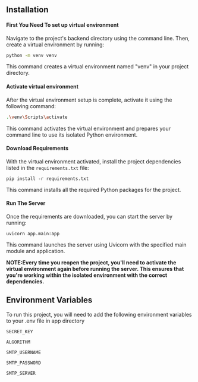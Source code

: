 ## Installation

#### First You Need To set up virtual environment

Navigate to the project's backend directory using the command line. Then, create a virtual environment by running:

```bash
python -m venv venv
```

This command creates a virtual environment named "venv" in your project directory.

#### Activate virtual environment

After the virtual environment setup is complete, activate it using the following command:

```bash
.\venv\Scripts\activate
```

This command activates the virtual environment and prepares your command line to use its isolated Python environment.

#### Download Requirements

With the virtual environment activated, install the project dependencies listed in the `requirements.txt` file:

```
pip install -r requirements.txt
```

This command installs all the required Python packages for the project.

#### Run The Server

Once the requirements are downloaded, you can start the server by running:

```
uvicorn app.main:app
```

This command launches the server using Uvicorn with the specified main module and application.

**NOTE:Every time you reopen the project, you'll need to activate the virtual environment again before running the server. This ensures that you're working within the isolated environment with the correct dependencies.**

## Environment Variables

To run this project, you will need to add the following environment variables to your .env file in app directory

`SECRET_KEY`

`ALGORITHM`

`SMTP_USERNAME`

`SMTP_PASSWORD`

`SMTP_SERVER`
